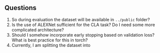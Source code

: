 ## Questions
1. So during evaluation the dataset will be available in `../public` folder?
2. Is the use of ALEXNet sufficient for the CLA task? Do I need some more complicated architecture?
3. Should I somehow incorporate early stopping based on validation loss? What is best practice for this in torch?
4. Currently, I am splitting the dataset into 